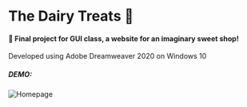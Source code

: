 # The Dairy Treats 🍨

#### 🍰 Final project for GUI class, a website for an imaginary sweet shop!
Developed using Adobe Dreamweaver 2020 on Windows 10

##### DEMO:

![Homepage](https://github.com/nhbaotran/gui-the-dairy-treats/blob/master/1.png)
